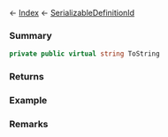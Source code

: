 ← [Index](Api-Index) ← [SerializableDefinitionId](VRage.ObjectBuilders.SerializableDefinitionId)

### Summary

```csharp
private public virtual string ToString
```

### Returns

### Example

### Remarks

